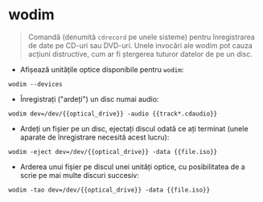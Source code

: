 # wodim

> Comandă (denumită `cdrecord` pe unele sisteme) pentru înregistrarea de date pe CD-uri sau DVD-uri.
> Unele invocări ale wodim pot cauza acțiuni distructive, cum ar fi ștergerea tuturor datelor de pe un disc.

- Afișează unitățile optice disponibile pentru `wodim`:

`wodim --devices`

- Înregistrați ("ardeți") un disc numai audio:

`wodim dev=/dev/{{optical_drive}} -audio {{track*.cdaudio}}`

- Ardeți un fișier pe un disc, ejectați discul odată ce ați terminat (unele aparate de înregistrare necesită acest lucru):

`wodim -eject dev=/dev/{{optical_drive}} -data {{file.iso}}`

- Arderea unui fișier pe discul unei unități optice, cu posibilitatea de a scrie pe mai multe discuri succesiv:

`wodim -tao dev=/dev/{{optical_drive}} -data {{file.iso}}`
